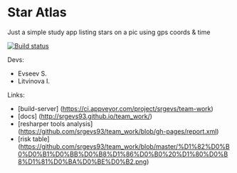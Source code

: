 # Star Atlas
Just a simple study app listing stars on a pic using gps coords & time

[![Build status](https://ci.appveyor.com/api/projects/status/wl6ela7a0lqx8s9l/branch/master?svg=true)](https://ci.appveyor.com/project/srgevs/team-work/branch/master)

Devs: 
* Evseev S.
* Litvinova I.

Links:
* [build-server] (https://ci.appveyor.com/project/srgevs/team-work)
* [docs] (http://srgevs93.github.io/team_work/) 
* [resharper tools analysis] (https://github.com/srgevs93/team_work/blob/gh-pages/report.xml)
* [risk table] (https://github.com/srgevs93/team_work/blob/master/%D1%82%D0%B0%D0%B1%D0%BB%D0%B8%D1%86%D0%B0%20%D1%80%D0%B8%D1%81%D0%BA%D0%BE%D0%B2.png)
